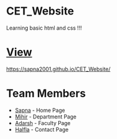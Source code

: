 # CET_Website

Learning basic html and css !!! </br>

# [View](https://sapna2001.github.io/CET_Website/)
https://sapna2001.github.io/CET_Website/

# Team Members 
- [Sapna](https://github.com/Sapna2001) - Home Page
- [Mihir](https://github.com/MihirMadhav) - Department Page
- [Adarsh](https://github.com/Adarsh-panadath) - Faculty Page
- [Halfla](https://github.com/MaryamHafeela) - Contact Page